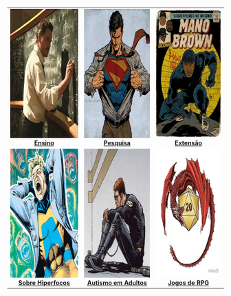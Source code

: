 <table>
  <tr>
    <td align="center">
      <a href="pages/index_ensino.html">
        <img src="imagens/index_pics/ensino.jpeg" alt="Ensino" title="Ensino" height="300px">
      </a><br>
      <strong><a href="pages/ensino/ensino.html">Ensino</a></strong>
    </td>
    <td align="center">
      <a href="pages/index_pesquisa_hq.html">
        <img src="imagens/index_pics/pesquisa.jpeg" alt="Interesses de Pesquisa" title="Interesses de Pesquisa" height="300px">
      </a><br>
      <strong><a href="pages/pesquisa/pesquisa_hq.html">Pesquisa</a></strong>
    </td>
    <td align="center">
      <a href="pages/index_extensao.html">
        <img src="imagens/index_pics/extensao.jpeg" alt="Atividades de Extensão Universitária" title="Atividades de Extensão Universitária" height="300px">
      </a><br>
      <strong><a href="pages/pesquisa/pesquisa_edu.html">Extensão</a></strong>
    </td>
  </tr>
  <tr>
    <td align="center">
      <a href="pages/index_hiperfoco.html">
        <img src="imagens/index_pics/hiperfocos.png" alt="Sobre Hiperfocos" title="Sobre Hiperfocos" height="300px">
      </a><br>
      <strong><a href="pages/index_hiperfoco.html">Sobre Hiperfocos</a></strong>
    </td>
    <td align="center">
      <a href="pages/index_tea.html">
        <img src="imagens/index_pics/cyclope_tea.png" alt="Autismo em Adultos" title="Autismo em Adultos" height="300px">
      </a><br>
      <strong><a href="index_tea.html">Autismo em Adultos</a></strong>
    </td>
    <td align="center">
      <a href="pages/index_rpg.html">
        <img src="imagens/index_pics/dragaod20.jpeg" alt="Jogos de RPG e Educação" title="Jogos de RPG" height="300px">
      </a><br>
      <strong><a href="pages/index_rpg.html">Jogos de RPG</a></strong>
    </td>
  </tr>
</table>
